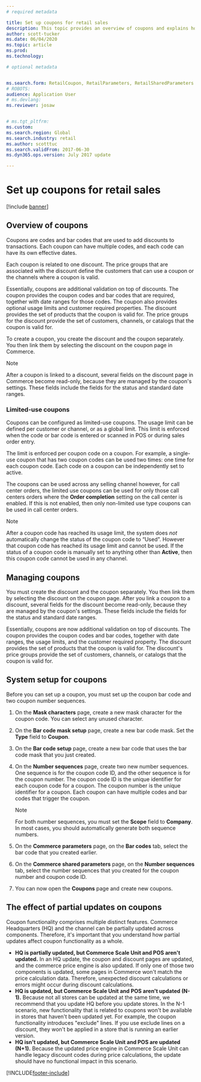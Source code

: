 ```yaml
---
# required metadata

title: Set up coupons for retail sales
description: This topic provides an overview of coupons and explains how to set them up.
author: scott-tucker
ms.date: 06/04/2020
ms.topic: article
ms.prod: 
ms.technology: 

# optional metadata


ms.search.form: RetailCoupon, RetailParameters, RetailSharedParameters
# ROBOTS: 
audience: Application User
# ms.devlang: 
ms.reviewer: josaw


# ms.tgt_pltfrm: 
ms.custom: 
ms.search.region: Global
ms.search.industry: retail
ms.author: scotttuc
ms.search.validFrom: 2017-06-30
ms.dyn365.ops.version: July 2017 update

---
```


# Set up coupons for retail sales

[!include [banner](includes/banner.md)]

## Overview of coupons

Coupons are codes and bar codes that are used to add discounts to transactions. Each coupon can have multiple codes, and each code can have its own effective dates.

Each coupon is related to one discount. The price groups that are associated with the discount define the customers that can use a coupon or the channels where a coupon is valid.

Essentially, coupons are additional validation on top of discounts. The coupon provides the coupon codes and bar codes that are required, together with date ranges for those codes. The coupon also provides optional usage limits and customer required properties. The discount provides the set of products that the coupon is valid for. The price groups for the discount provide the set of customers, channels, or catalogs that the coupon is valid for.

To create a coupon, you create the discount and the coupon separately. You then link them by selecting the discount on the coupon page in Commerce.

> [!NOTE]
> After a coupon is linked to a discount, several fields on the discount page in Commerce become read-only, because they are managed by the coupon's settings. These fields include the fields for the status and standard date ranges.

### Limited-use coupons

Coupons can be configured as limited-use coupons. The usage limit can be defined per customer or channel, or as a global limit. This limit is enforced when the code or bar code is entered or scanned in POS or during sales order entry.

The limit is enforced per coupon code on a coupon. For example, a single-use coupon that has two coupon codes can be used two times: one time for each coupon code. Each code on a coupon can be independently set to active.

The coupons can be used across any selling channel however, for call center orders, the limited use coupons can be used for only those call centers orders where the **Order completion** setting on the call center is enabled. If this is not enabled, then only non-limited use type coupons can be used in call center orders.

> [!NOTE]
> After a coupon code has reached its usage limit, the system does *not* automatically change the status of the coupon code to “Used". However that coupon code has reached its usage limit and cannot be used. If the status of a coupon code is manually set to anything other than **Active**, then this coupon code cannot be used in any channel.  

## Managing coupons

You must create the discount and the coupon separately. You then link them by selecting the discount on the coupon page. After you link a coupon to a discount, several fields for the discount become read-only, because they are managed by the coupon's settings. These fields include the fields for the status and standard date ranges.

Essentially, coupons are now additional validation on top of discounts. The coupon provides the coupon codes and bar codes, together with date ranges, the usage limits, and the customer required property. The discount provides the set of products that the coupon is valid for. The discount's price groups provide the set of customers, channels, or catalogs that the coupon is valid for.

## System setup for coupons

Before you can set up a coupon, you must set up the coupon bar code and two coupon number sequences.

1. On the **Mask characters** page, create a new mask character for the coupon code. You can select any unused character.
2. On the **Bar code mask setup** page, create a new bar code mask. Set the **Type** field to **Coupon**.
3. On the **Bar code setup** page, create a new bar code that uses the bar code mask that you just created.
4. On the **Number sequences** page, create two new number sequences. One sequence is for the coupon code ID, and the other sequence is for the coupon number. The coupon code ID is the unique identifier for each coupon code for a coupon. The coupon number is the unique identifier for a coupon. Each coupon can have multiple codes and bar codes that trigger the coupon.

    > [!NOTE]
    > For both number sequences, you must set the **Scope** field to **Company**. In most cases, you should automatically generate both sequence numbers.

5. On the **Commerce parameters** page, on the **Bar codes** tab, select the bar code that you created earlier.
6. On the **Commerce shared parameters** page, on the **Number sequences** tab, select the number sequences that you created for the coupon number and coupon code ID.
7. You can now open the **Coupons** page and create new coupons.

## The effect of partial updates on coupons

Coupon functionality comprises multiple distinct features. Commerce Headquarters (HQ) and the channel can be partially updated across components. Therefore, it's important that you understand how partial updates affect coupon functionality as a whole.

- **HQ is partially updated, but Commerce Scale Unit and POS aren't updated.** In an HQ update, the coupon and discount pages are updated, and the commerce price engine is also updated. If only one of those two components is updated, some pages in Commerce won't match the price calculation data. Therefore, unexpected discount calculations or errors might occur during discount calculations.
- **HQ is updated, but Commerce Scale Unit and POS aren't updated (N-1).** Because not all stores can be updated at the same time, we recommend that you update HQ before you update stores. In the N-1 scenario, new functionality that is related to coupons won't be available in stores that haven't been updated yet. For example, the coupon functionality introduces "exclude" lines. If you use exclude lines on a discount, they won't be applied in a store that is running an earlier version.
- **HQ isn't updated, but Commerce Scale Unit and POS are updated (N+1).** Because the updated price engine in Commerce Scale Unit can handle legacy discount codes during price calculations, the update should have no functional impact in this scenario.


[!INCLUDE[footer-include](../includes/footer-banner.md)]